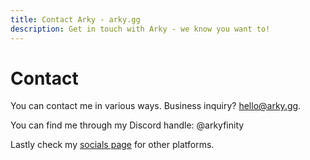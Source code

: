 ```yaml
---
title: Contact Arky - arky.gg
description: Get in touch with Arky - we know you want to!
---
```


# Contact

You can contact me in various ways. Business inquiry? [hello@arky.gg](mailto:hello@arky.gg).

You can find me through my Discord handle: @arkyfinity

Lastly check my [socials page](/info/socials) for other platforms.

